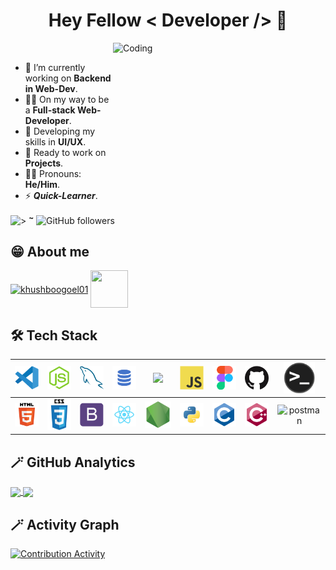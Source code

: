 <h1 align="center"> Hey Fellow < Developer /> 👋 </h1>
<p align='center'>
</p>

<img align="right" alt="Coding" width="340" height="250" src="https://cdn.dribbble.com/users/4382412/screenshots/15633275/media/085a014ebebde73e5cd510c93941f49a.gif">

<br />


- 🥇 I’m currently working on **Backend in Web-Dev**.
- 🧑‍💻 On my way to be a **Full-stack Web-Developer**.
- 🎯 Developing my skills in **UI/UX**.
- 💬 Ready to work on **Projects**.
- 👨‍🎓 Pronouns: **He/Him**.
- ⚡ **_Quick-Learner_**.


![>](https://komarev.com/ghpvc/?username=Ayush76-crypto&style=plastic&color=blueviolet) <sup>**~**</sup>
<img alt="GitHub followers" src="https://img.shields.io/github/followers/Ayush76-crypto?label=Ayush76-crypto&style=social">

## **😁 About me**

<p align="left">
<a href="https://www.facebook.com/profile.php?id=100070096233810"  target="blank"><img align="center" src="https://img.icons8.com/ios-filled/50/4a90e2/facebook--v1.png" alt="khushboogoel01" height="55" width="55" /></a>
<a href="https://www.instagram.com/ayushverma941/" target="blank"><img align="center" src="https://img.icons8.com/color/48/000000/instagram-new--v1.png" alt="" height="60" width="60" /></a>
<a href="https://www.linkedin.com/in/ayush-verma-6b5986202" target="blank"><img align="center" src="https://img.icons8.com/fluency/48/000000/linkedin.png" alt="" height="60" width="" /></a>
</p>


## 🛠 Tech Stack

|<img src="https://raw.githubusercontent.com/devicons/devicon/master/icons/vscode/vscode-original.svg" width=50> | <img src="https://raw.githubusercontent.com/devicons/devicon/master/icons/nodejs/nodejs-original.svg" width=50> | <img src="https://raw.githubusercontent.com/devicons/devicon/master/icons/mysql/mysql-original.svg" width="50"> | <img src="https://raw.githubusercontent.com/github/explore/80688e429a7d4ef2fca1e82350fe8e3517d3494d/topics/sql/sql.png" width="50"> | <img src="https://www.vectorlogo.zone/logos/git-scm/git-scm-icon.svg" width="50"> | <img src="https://raw.githubusercontent.com/devicons/devicon/master/icons/javascript/javascript-original.svg" width="50"> | <img src="https://github.com/devicons/devicon/blob/master/icons/figma/figma-original.svg" alt="c++" width="47"> | <img src="https://raw.githubusercontent.com/github/explore/78df643247d429f6cc873026c0622819ad797942/topics/github/github.png" alt="python" width="50">  | <img src="https://raw.githubusercontent.com/github/explore/80688e429a7d4ef2fca1e82350fe8e3517d3494d/topics/terminal/terminal.png" alt="php" width="50">  |  
|:-:|:-:|:-:|:-:|:-:|:-:|:-:|:-:|:-:|
|<img src="https://raw.githubusercontent.com/devicons/devicon/master/icons/html5/html5-original-wordmark.svg" alt="html5" width="50"> | <img src="https://raw.githubusercontent.com/devicons/devicon/master/icons/css3/css3-original-wordmark.svg" alt="css3" width="50" height="50"/> | <img src="https://raw.githubusercontent.com/devicons/devicon/master/icons/bootstrap/bootstrap-plain.svg" alt="boostrap" width="50"> | <img src="https://raw.githubusercontent.com/github/explore/80688e429a7d4ef2fca1e82350fe8e3517d3494d/topics/react/react.png" alt="android" width="50"> | <img src="https://raw.githubusercontent.com/github/explore/80688e429a7d4ef2fca1e82350fe8e3517d3494d/topics/nodejs/nodejs.png" alt="git" width="50"> | <img src="https://raw.githubusercontent.com/github/explore/80688e429a7d4ef2fca1e82350fe8e3517d3494d/topics/python/python.png" alt="heroku" width="50"> | <img src="https://raw.githubusercontent.com/devicons/devicon/master/icons/c/c-original.svg" alt="linux" width="50"> | <img src="https://raw.githubusercontent.com/devicons/devicon/master/icons/cplusplus/cplusplus-original.svg" alt="postman" width="50"> | <img src="https://www.vectorlogo.zone/logos/getpostman/getpostman-icon.svg" alt="postman" width="50"> | 


## 🪄 **GitHub Analytics**

<a href="https://github.com/Ayush76-crypto">
  <img align="center" src="https://github-readme-stats.vercel.app/api?username=Ayush76-crypto&show_icons=true&hide_border=false&title_color=7CF700&amp&icon_color=0081BE&amp&text_color=FEFEFE&amp&bg_color=000000"/>
</a>
<a href="https://github.com/Ayush76-crypto">
  <img align="center" height="195px" src="https://github-readme-stats.vercel.app/api/top-langs/?username=Ayush76-crypto&theme=chartreuse-dark&hide_langs_below=0" />
</a>

<!---
## 🪄 **Activity Graph**

[![Contribution Activity](https://activity-graph.herokuapp.com/graph?username=Ayush76-crypto&theme=react-dark)](https://github.com/Ayush76-crypto/github-readme-activity-graph) 
[![Contribution Activity](https://activity-graph.herokuapp.com/graph?username=Ayush76-crypto&theme=chartreuse-dark)](https://github.com/Ayush76-crypto/github-readme-activity-graph)
--->

## 🪄 **Activity Graph**

<!-- [![Contribution Activity](https://activity-graph.herokuapp.com/graph?username=Ayush76-crypto&theme=react-dark)](https://github.com/Ayush76-crypto/github-readme-activity-graph)  -->
[![Contribution Activity](https://activity-graph.herokuapp.com/graph?username=Ayush76-crypto&theme=chartreuse-dark)](https://github.com/Ayush76-crypto/github-readme-activity-graph)

[github]: https://github.com/Ayush76-crypto
[facebook]: https://www.facebook.com/profile.php?id=100070096233810
[instagram]: https://www.instagram.com/ayushverma941/
[linkedin]: https://www.linkedin.com/in/ayush-verma-6b5986202
